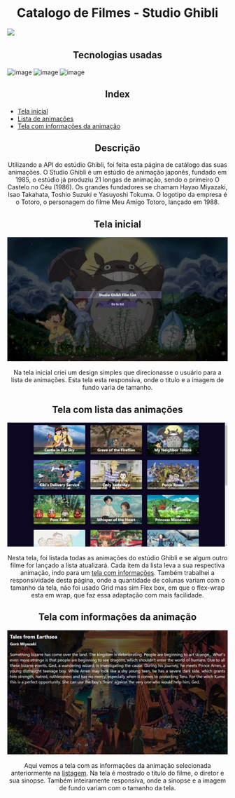 <h1 align="center">Catalogo de Filmes - Studio Ghibli</h1>

<img src="https://i2.wp.com/studioghibli.com.br/wp-content/uploads/2008/07/Studio-Ghibli-Logo.jpg?fit=1920%2C1040&ssl=1" />

<h2 align="center">Tecnologias usadas</h2>

![image](https://img.shields.io/badge/React-20232A?style=for-the-badge&logo=react&logoColor=61DAFB)
![image](https://img.shields.io/badge/JavaScript-F7DF1E?style=for-the-badge&logo=javascript&logoColor=black)
![image](https://img.shields.io/badge/Sass-CC6699?style=for-the-badge&logo=sass&logoColor=white)

<h2 align="center">Index</h2>

<ul>
  <li><a href="#home">Tela inicial</a></li>
  <li><a href="#list">Lista de animações</a></li>
  <li><a href="#information">Tela com informações da animação</a></li>
</ul>

<h2 align="center">Descrição</h2>

<p align="center">Utilizando a API do estúdio Ghibli, foi feita esta página de catálogo das suas animações. O Studio Ghibli é um estúdio de animação japonês, fundado em 1985, o estúdio já produziu 21 longas de animação, sendo o primeiro O Castelo no Céu (1986). Os grandes fundadores se chamam Hayao Miyazaki, Isao Takahata, Toshio Suzuki e Yasuyoshi Tokuma. O logotipo da empresa é o Totoro, o personagem do filme Meu Amigo Totoro, lançado em 1988.</p>

<h2 id="home" align="center">Tela inicial</h2>

<img src="src/images/image_readme_home.png" />

<p align="center">Na tela inicial criei um design simples que direcionasse o usuário para a lista de animações. Esta tela esta responsiva, onde o titulo e a imagem de fundo varia de tamanho.</p>

<h2 id="list" align="center">Tela com lista das animações</h2>

<img src="src/images/image_readme_list.png" />

<p align="center">Nesta tela, foi listada todas as animações do estúdio Ghibli e se algum outro filme for lançado a lista atualizará. Cada item da lista leva a sua respectiva animação, indo para um <a href="#information">tela com informações</a>. Também trabalhei a responsividade desta página, onde a quantidade de colunas variam com o tamanho da tela, não foi usado Grid mas sim Flex box, em que o flex-wrap esta em wrap, que faz essa adaptação com mais facilidade.</p>

<h2 id="information" align="center">Tela com informações da animação</h2>

<img src="src/images/image_readme_film.png" />

<p align="center">Aqui vemos a tela com as informações da animação selecionada anteriormente na <a href="#list">listagem</a>. Na tela é mostrado o titulo do filme, o diretor e sua sinopse. Também inteiramente responsiva, onde a sinopse e a imagem de fundo variam com o tamanho da tela.</p>
